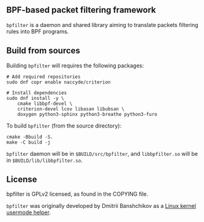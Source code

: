 BPF-based packet filtering framework
---

`bpfilter` is a daemon and shared library aiming to translate packets filtering rules into BPF programs.

## Build from sources

Building `bpfilter` will requires the following packages:

```shell
# Add required repositories
sudo dnf copr enable naccyde/criterion

# Install dependencies
sudo dnf install -y \
	cmake libbpf-devel \
    criterion-devel lcov libasan libubsan \
	doxygen python3-sphinx python3-breathe python3-furo
```

To build `bpfilter` (from the source directory):
```shell
cmake -Bbuild -S.
make -C build -j
```

`bpfilter` daemon will be in `$BUILD/src/bpfilter`, and `libbpfilter.so` will be in `$BUILD/lib/libbpfilter.so`.

## License

bpfilter is GPLv2 licensed, as found in the COPYING file.

`bpfilter` was originally developed by Dmitrii Banshchikov as a [Linux kernel usermode helper](https://lore.kernel.org/bpf/20210829183608.2297877-1-me@ubique.spb.ru/).
